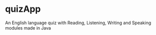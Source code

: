 # quizApp
An English language quiz with Reading, Listening, Writing and Speaking modules made in Java
